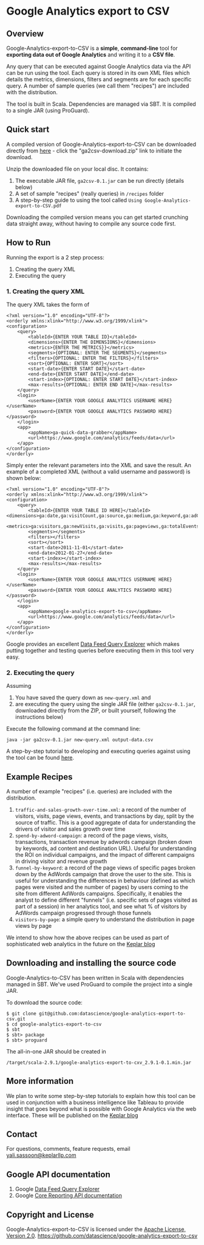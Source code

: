 # Google Analytics export to CSV #

## Overview ##
Google-Analytics-export-to-CSV is a **simple**, **command-line** tool for **exporting data out of Google Analytics** and writing it to a **CSV file**.

Any query that can be executed against Google Analytics data via the API can be run using the tool. Each query is stored in its own XML files which details the metrics, dimensions, filters and segments are for each specific query. A number of sample queries (we call them "recipes") are included with the distribution.

The tool is built in Scala. Dependencies are managed via SBT. It is compiled to a single JAR (using ProGuard). 

## Quick start ##
A compiled version of Google-Analytics-export-to-CSV can be downloaded directly from [here](https://github.com/datascience/google-analytics-export-to-csv/downloads) - click the "ga2csv-download.zip" link to initiate the download. 

Unzip the downloaded file on your local disc. It contains:

1.	The executable JAR file, `ga2csv-0.1.jar` can be run directly (details below)
2.	A set of sample "recipes" (really queries) in `/recipes` folder
3.	A step-by-step guide to using the tool called `Using Google-Analytics-export-to-CSV.pdf`

Downloading the compiled version means you can get started crunching data straight away, without having to compile any source code first.


## How to Run ##
Running the export is a 2 step process:

1.	Creating the query XML
2.	Executing the query

### 1. Creating the query XML ###
The query XML takes the form of 

    <?xml version="1.0" encoding="UTF-8"?>
    <orderly xmlns:xlink="http://www.w3.org/1999/xlink">
    <configuration>
        <query>
            <tableId>{ENTER YOUR TABLE ID}</tableId>
            <dimensions>{ENTER THE DIMENSIONS}</dimensions>
            <metrics>{ENTER THE METRICS}}</metrics>
            <segments>{OPTIONAL: ENTER THE SEGMENTS}</segments>
            <filters>{OPTIONAL: ENTER THE FILTERS}</filters>
            <sort>{OPTIONAL: ENTER SORT}</sort>
            <start-date>{ENTER START DATE}</start-date>
            <end-date>{ENTER START DATE}</end-date>
            <start-index>{OPTIONAL: ENTER START DATE}</start-index>
            <max-results>{OPTIONAL: ENTER END DATE}</max-results>
        </query>
        <login>
            <userName>{ENTER YOUR GOOGLE ANALYTICS USERNAME HERE}</userName>
            <password>{ENTER YOUR GOOGLE ANALYTICS PASSWORD HERE}</password>
        </login>
        <app>
            <appName>ga-quick-data-grabber</appName>
            <url>https://www.google.com/analytics/feeds/data</url>
        </app>
    </configuration>
    </orderly>

Simply enter the relevant parameters into the XML and save the result. An example of a completed XML (without a valid username and password) is shown below:

    <?xml version="1.0" encoding="UTF-8"?>
    <orderly xmlns:xlink="http://www.w3.org/1999/xlink">
    <configuration>
        <query>
            <tableId>{ENTER YOUR TABLE ID HERE}</tableId>
	<dimensions>ga:date,ga:visitCount,ga:source,ga:medium,ga:keyword,ga:adContent,ga:country</dimensions>
            <metrics>ga:visitors,ga:newVisits,ga:visits,ga:pageviews,ga:totalEvents,ga:transactions,ga:itemQuantity,ga:transactionRevenue,ga:timeOnSite,ga:bounces</metrics>
            <segments></segments>
            <filters></filters>
            <sort></sort>
            <start-date>2011-11-01</start-date>
            <end-date>2012-01-27</end-date>
            <start-index></start-index>
            <max-results></max-results>
        </query>
        <login>
            <userName>{ENTER YOUR GOOGLE ANALYTICS USERNAME HERE}</userName>
            <password>{ENTER YOUR GOOGLE ANALYTICS PASSWORD HERE}</password>
        </login>
        <app>
            <appName>google-analytics-export-to-csv</appName>
            <url>https://www.google.com/analytics/feeds/data</url>
        </app>
    </configuration>
    </orderly>

Google provides an excellent [Data Feed Query Explorer](http://code.google.com/apis/analytics/docs/gdata/gdataExplorer.html) which makes putting together and testing queries before executing them in this tool very easy.

### 2. Executing the query ###
Assuming

1.	You have saved the query down as `new-query.xml` and
2.	are executing the query using the single JAR file (either `ga2csv-0.1.jar`, downloaded directly from the ZIP, or built yourself, following the instructions below)

Execute the following command at the command line:

	java -jar ga2csv-0.1.jar new-query.xml output-data.csv 


A step-by-step tutorial to developing and executing queries against using the tool can be found [here](http://www.keplarllp.com/blog/2012/01/using-google-analytics-export-to-csv-a-step-by-step-guide).


## Example Recipes ##
A number of example "recipes" (i.e. queries) are included with the distribution.

1.	`traffic-and-sales-growth-over-time.xml`: a record of the number of visitors, visits, page views, events, and transactions by day, split by the source of traffic. This is a good aggregate of data for understanding the drivers of visitor and sales growth over time
2.	`spend-by-adword-campaign`: a record of the page views, visits, transactions, transaction revenue by adwords campaign (broken down by keywords, ad content and destination URL). Useful for understanding the ROI on individual campaigns, and the impact of different campaigns in driving visitor and revenue growth
3.	`funnel-by-keyword`: a record of the page views of specific pages broken down by the AdWords campaign that drove the user to the site. This is useful for understanding the differences in behaviour (defined as which pages were visited and the number of pages) by users coming to the site from different AdWords campaigns. Specifically, it enables the analyst to define different "funnels" (i.e. specific sets of pages visited as part of a session) in her analytics tool, and see what % of visitors by AdWords campaign progressed through those funnels
4.	`visitors-by-page`: a simple query to understand the distribution in page views by page

We intend to show how the above recipes can be used as part of sophisticated web analytics in the future on the [Keplar blog](http://www.keplarllp.com/blog)


## Downloading and installing the source code
Google-Analytics-to-CSV has been written in Scala with dependencies managed in SBT. We've used ProGuard to compile the project into a single JAR.

To download the source code:

	$ git clone git@github.com:datascience/google-analytics-export-to-csv.git
	$ cd google-analytics-export-to-csv
	$ sbt
	$ sbt> package
	$ sbt> proguard

The all-in-one JAR should be created in

	/target/scala-2.9.1/google-analytics-export-to-cxv_2.9.1-0.1.min.jar

 

## More information ##
We plan to write some step-by-step tutorials to explain how this tool can be used in conjunction with a business intelligence like Tableau to provide insight that goes beyond what is possible with Google Analytics via the web interface. These will be published on the [Keplar blog](http://www.keplarllp.com/blog)

## Contact ##

For questions, comments, feature requests, email yali.sassoon@keplarllp.com

## Google API documentation

1. Google [Data Feed Query Explorer](http://code.google.com/apis/analytics/docs/gdata/gdataExplorer.html)
2.	Google [Core Reporting API documentation](http://code.google.com/apis/analytics/docs/gdata/v3/gdataGettingStarted.html)

## Copyright and License

Google-Analytics-export-to-CSV is licensed under the [Apache License, Version 2.0](http://www.apache.org/licenses/LICENSE-2.0.html).
https://github.com/datascience/google-analytics-export-to-csv
